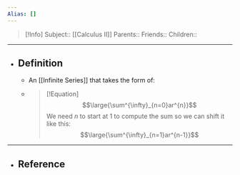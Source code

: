 ```yaml
---
Alias: []
---
```

> [!Info]
> Subject:: [[Calculus II]]
> Parents:: 
> Friends:: 
> Children:: 
---
- ## Definition
	- An [[Infinite Series]] that takes the form of:
	- > [!Equation]
	  > $$\large{\sum^{\infty}_{n=0}ar^{n}}$$
	  > We need $n$ to start at $1$ to compute the sum so we can shift it like this:
	  > $$\large{\sum^{\infty}_{n=1}ar^{n-1}}$$
---
- ## Reference